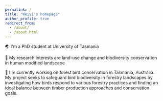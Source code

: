 ```yaml
---
permalink: /
title: "Weiyi's homepage"
author_profile: true
redirect_from: 
  - /about/
  - /about.html
---
```

🌏 I'm a PhD student at University of Tasmania

🌿 My research interests are land-use change and biodiversity conservation in human modified landscape

🦜 I'm currently working on forest bird conservation in Tasmania, Australia. My project seeks to safeguard bird biodiversity in forestry landscapes by investigating how birds respond to various forestry practices and finding an ideal balance between timber production approaches and conservation goals. 

